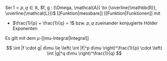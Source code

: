Sei $1 \lt p, q \in \mathbb{R}$, $f, g : (\Omega, \mathcal{A}) \to (\overline{\mathbb{R}}, \overline{\mathcal{L}})$ [[Funktion|messbare]] [[Funktion|Funktionen]] mit
- $\frac{1}{p} + \frac{1}{q} = 1$ bzw. $p, q$ zueinander konjugierte Hölder Exponenten

Es gilt mit dem $\mu$-[[mu-Integral|Integral]]

$$
	\int |f \cdot g| d\mu \le \left( \int |f|^p d\mu \right)^\frac{1}{p} \cdot \left( \int |g|^q d\mu \right)^\frac{1}{q}
$$